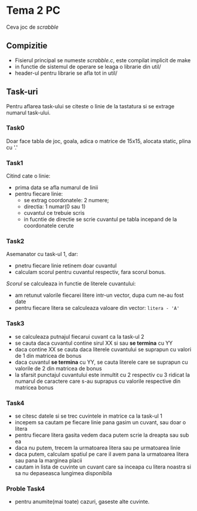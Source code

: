 # Tema 2 PC

Ceva joc de *scrabble*

## Compizitie

* Fisierul principal se numeste *scrabble.c*, este compilat implicit de make
* in functie de sistemul de operare se leaga o librarie din util/
* header-ul pentru librarie se afla tot in util/

## Task-uri

Pentru aflarea task-ului se citeste o linie de la tastatura si se extrage numarul task-ului.

### Task0

Doar face tabla de joc, goala, adica o matrice de 15x15, alocata static, plina
cu '.'

### Task1

Citind cate o linie:

* prima data se afla numarul de linii
* pentru fiecare linie:
	* se extrag coordonatele: 2 numere;
	* directia: 1 numar(0 sau 1)
	* cuvantul ce trebuie scris
	* in fucntie de directie se scrie cuvantul pe tabla incepand de la coordonatele cerute

### Task2

Asemanator cu task-ul 1, dar:

* pnetru fiecare linie retinem doar cuvantul
* calculam scorul pentru cuvantul respectiv, fara scorul bonus.

*Scorul* se calculeaza in functie de literele cuvantului:

* am retunut valorile fiecarei litere intr-un vector, dupa cum ne-au fost date
* pentru fiecare litera se calculeaza valoare din vector:
```litera - 'A'```

### Task3

* se calculeaza putnajul fiecarui cuvant ca la task-ul 2
* se cauta daca cuvantul contine sirul XX si sau **se termina** cu YY
* daca contine XX se cauta daca literele cuvantului se suprapun cu valori de 1
din matricea de bonus
* daca cuvantul **se termina** cu YY, se cauta literele care se suprapun cu valorile
de 2 din matricea de bonus
* la sfarsit punctajul cuvantului este inmultit cu 2 respectiv cu 3 ridicat la 
numarul de caractere care s-au suprapus cu valorile respective din matricea bonus

### Task4

* se citesc datele si se trec cuvintele in matrice ca la task-ul 1
* incepem sa cautam pe fiecare linie pana gasim un cuvant, sau doar o litera
* pentru fiecare litera gasita vedem daca putem scrie la dreapta sau sub ea
* daca nu putem, trecem la urmatoarea litera sau pe urmatoarea linie
* daca putem, calculam spatiul pe care il avem pana la urmatoarea litera
sau pana la marginea placii
* cautam in lista de cuvinte un cuvant care sa inceapa cu litera noastra si 
sa nu depaseasca lungimea disponibila

### Proble Task4

* pentru anumite(mai toate) cazuri, gaseste alte cuvinte.
